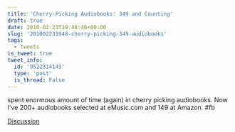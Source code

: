 ```yaml
---
title: 'Cherry-Picking Audiobooks: 349 and Counting'
draft: true
date: 2010-02-23T19:48:46+00:00
slug: '201002231948-cherry-picking-349-audiobooks'
tags:
  - tweets
is_tweet: true
tweet_info:
  id: '9522314143'
  type: 'post'
  is_thread: False
---
```




spent enormous amount of time (again) in cherry picking audiobooks. Now I've 200+  audiobooks selected at eMusic.com and 149 at Amazon. #fb

[Discussion](https://x.com/sytelus/status/9522314143)
